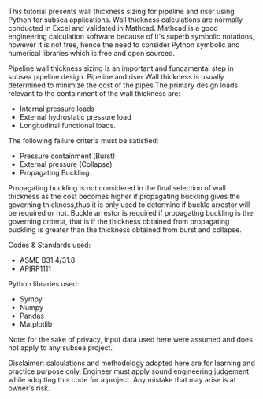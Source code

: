 This tutorial presents wall thickness sizing for pipeline and riser using Python for subsea applications. Wall thickness calculations are normally conducted in Excel and validated in Mathcad. Mathcad is a good engineering calculation software because of it's superb symbolic notations, however it is not free, hence the need to consider Python symbolic and numerical libraries which is free and open sourced. 

Pipeline wall thickness sizing is an important and fundamental step in subsea pipeline design. Pipeline and riser Wall thickness is usually determined to minimize the cost of the pipes.The primary design loads relevant to the containment of the wall thickness are:
- Internal pressure loads
- External hydrostatic pressure load
- Longitudinal functional loads.

The following failure criteria must be satisfied:
- Pressure containment (Burst)
- External pressure (Collapse)
- Propagating Buckling.

Propagating buckling is not considered in the final selection of wall thickness as the cost becomes higher if propagating buckling gives the governing thickness,thus it is only used to determine if buckle arrestor will be required or not. Buckle arrestor is required if propagating buckling is the governing criteria, that is if the thickness obtained from propagating buckling is greater than the thickness obtained from burst and collapse.

Codes & Standards used:
- ASME B31.4/31.8
- APIRP1111

Python libraries used:
- Sympy
- Numpy
- Pandas
- Matplotlib

Note: for the sake of privacy, input data used here were assumed and does not apply to any subsea project.

Disclaimer: calculations and methodology adopted here are for learning and practice purpose only. 
Engineer must apply sound engineering judgement while adopting this code for a project. Any mistake that may arise is at owner's risk.